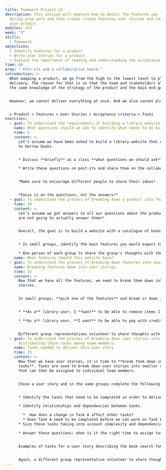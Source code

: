 ```yaml
---
title: Teamwork Project S3
description: This session will explore how to detail the features you listed
  during prep work and then create create features user stories and tasks for
  your product.
modules: JS3
week: "3"
skills:
  - Teamwork
objectives:
  - Identify features for a product
  - Write user stories for a product
  - Explain the importance of reading and understanding the acceptance criteria
time: 60
prep: " Post-its and a collaborative board."
introduction: >-
  When mapping a product, we go from the high to the lowest level to plan our
  delivery. The reason for that is so that the team and stakeholders all have
  the same knowledge of the strategy of the product and the main end goal.


  H﻿owever, we cannot deliver everything at once. And we also cannot plan every detail. We can prioritise the must-haves and then focus on them.


  > P﻿roduct > Features > User Stories > Acceptance criteria > Tasks
exercises:
  - goal: To understand the requirements of building a library website.
    name: What questions should we ask to identify what needs to be built?
    time: 5
    content: >-
      Let’s assume we have been asked to build a library website that allows you
      to borrow books. 


      * Discuss **briefly** as a class **what questions we should ask** to understand better what we will build.  

      * Write these questions on post-its and share them on the collaborative board. 


      *Make sure to encourage different people to share their ideas*


      *F﻿ocus is on the questions, not the answers!*
  - goal: To understand the process of breaking down a product into features.
    time: 10
    content: >-
      Let’s assume we got answers to all our questions about the product. *(We
      are not going to actually answer them)*


      Overall, the goal is to build a website with a catalogue of books that can be borrowed online.


      * In small groups, identify the main features you would expect to see on this website. *In this example, features could be a shopping cart, book search, etc.*

      * O﻿ne person of each group to share the group's thoughts with the class.
    name: What features should this website have?
  - goal: To understand the process of breaking down features into user stories.
    name: Breaking features down into user stories
    time: 15
    content: >-
      Now that we have all the features, we need to break them down into user
      stories.


      In small groups, **pick one of the features** and break it down into at least **2 user stories**. For example, for the shopping cart feature the user stories could be:


      * **As a** library user, I **want** to be able to remove items I have included in my shopping cart **so that** when I checkout the remaining books are the ones I want to borrow. 

      * **As a** library user, **I want** to be able to pay with credit card for the books in my shopping cart **so they** can be delivered to me


      Different group representatives volunteer to share thoughts with the class.
  - goal: To understand the process of breaking down user stories into tasks and
      distributing those tasks among team members.
    name: Tasks needed to deliver this user story
    time: 15
    content: >-
      Now that we have user stories, it is time to **break them down into
      tasks**. Tasks are used to break down user stories into smaller components
      that can then be assigned to individual team members. 


      C﻿hose a user story and in t﻿he same groups complete the following:


      * Identify the tasks that need to be completed in order to deliver value to the user, providing the outcome described in the user story.

      * Identify relationships and dependencies between tasks.

        *  How does a change in Task A affect other tasks? 
        * Does Task A need to be completed before we can work on Task B?
      * Size those tasks taking into account complexity and dependencies.

      * Answer these questions: when is it the right time to assign tasks to team members, what would be the criteria you would follow when assigning tasks?


      Examples of tasks for a user story describing the book search functionality could be Search Box, Text Autocomplete, Database creation and setup. Discuss in small groups. 


      Again, a different group representative volunteer to share thoughts with the class.
---
```


